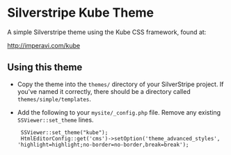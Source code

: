 Silverstripe Kube Theme
=======================

A simple Silverstripe theme using the Kube CSS framework, found at:

http://imperavi.com/kube

## Using this theme

 * Copy the theme into the `themes/` directory of your SilverStripe project.  If you've named it correctly, there should be a directory called `themes/simple/templates`.
 
 * Add the following to your `mysite/_config.php` file.  Remove any existing `SSViewer::set_theme` lines.

		SSViewer::set_theme("kube");
		HtmlEditorConfig::get('cms')->setOption('theme_advanced_styles', 'highlight=highlight;no-border=no-border,break=break');
